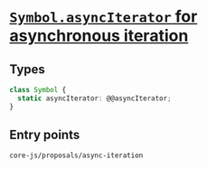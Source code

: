 # [`Symbol.asyncIterator` for asynchronous iteration](https://github.com/tc39/proposal-async-iteration)

## Types

```ts
class Symbol {
  static asyncIterator: @@asyncIterator;
}
```

## Entry points



```
core-js/proposals/async-iteration
```
